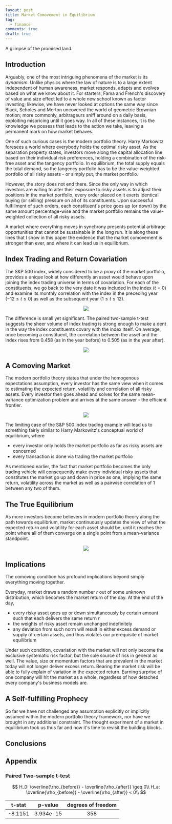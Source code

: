 ```yaml
---
layout: post
title: Market Comovement in Equilibrium
tag:
  - finance
comments: true
draft: true
---
```


A glimpse of the promised land.

## Introduction

Arguably, one of the most intriguing phenomena of the market is its _dynamism_. Unlike physics where the law of nature is to a large extent independent of human awareness, market responds, adapts and evolves based on what we know about it. For starters, Fama and French's discovery of value and size effect led to a whole new school known as factor investing; likewise, we have never looked at options the same way since Black, Scholes and Merton uncovered the world of geometric Brownian motion; more commonly, arbitrageurs sniff around on a daily basis, exploiting mispricing until it goes way. In all of these instances, it is the knowledge we possess that leads to the action we take, leaving a permanent mark on how market behaves.

One of such curious cases is the modern portfolio theory. Harry Markowitz foresees a world where everybody holds the optimal risky asset. As the separation property states, investors move along the capital allocation line based on their individual risk preferences, holding a combination of the risk-free asset and the tangency portfolio. In equilibrium, the total supply equals the total demand, so the tangency portfolio has to be the value-weighted portfolio of all risky assets - or simply put, the market portfolio.

However, the story does not end there. Since the only way in which investors are willing to alter their exposure to risky assets is to adjust their positions in the market portfolio, every order placed on it exerts identical buying (or selling) pressure on all of its constituents. Upon successful fulfillment of such orders, each constituent's price goes up (or down) by the same amount percentage-wise and the market portfolio remains the value-weighted collection of all risky assets.

A market where everything moves in synchrony presents potential arbitrage opportunities that cannot be sustainable in the long run. It is along these lines that I show in this paper the evidence that the market comovement is stronger than ever, and where it can lead us in equilibrium.

## Index Trading and Return Covariation

The S&P 500 index, widely considered to be a proxy of the market portfolio, provides a unique look at how differently an asset would behave upon joining the index trading universe in terms of covariation. For each of the constituents, we go back to the very date it was included in the index ($t = 0$) and examine its monthly correlation with the index in the preceding year ($-12 \leq t \leq 0$) as well as the subsequent year ($1 \leq t \leq 12$).

<div align="center">
  <img src="https://shawenyao.github.io/ETF-vs-rho/output/event_study1_monthly_rho.svg" />
</div>

The difference is small yet significant. The paired two-sample t-test suggests the sheer volume of index trading is strong enough to make a dent in the way the index constituents covary with the index itself. On average, once becoming a constituent, the correlation between the asset and the index rises from 0.458 (as in the year before) to 0.505 (as in the year after).

<div align="center">
  <img src="https://shawenyao.github.io/ETF-vs-rho/output/event_study3_pre_post_distribution.svg" />
</div>

## A Comoving Market

The modern portfolio theory states that under the homogenous expectations assumption, every investor has the same view when it comes to estimating the expected return, volatility and correlation of all risky assets. Every investor then goes ahead and solves for the same mean-variance optimization problem and arrives at the same answer - the efficient frontier.

<div align="center">
  <img src="https://shawenyao.github.io/ETF-vs-rho/output/efficient_frontier1.svg" />
</div>

The limiting case of the S&P 500 index trading example will lead us to something fairly similar to Harry Markowitz's conceptual world of equilibrium, where
* every investor only holds the market portfolio as far as risky assets are concerned
* every transaction is done via trading the market portfolio

As mentioned earlier, the fact that market portfolio becomes the only trading vehicle will consequently make every individual risky assets that constitutes the market go up and down in price as one, implying the same return, volatility across the market as well as a pairwise correlation of 1 between any two of them.

## The True Equilibrium

As more investors become believers in modern portfolio theory along the path towards equilibrium, market continuously updates the view of what the expected return and volatility for each asset should be, until it reaches the point where all of them converge on a single point from a mean-variance standpoint.

<div align="center">
  <img src="https://shawenyao.github.io/ETF-vs-rho/output/efficient_frontier3.svg" />
</div>

## Implications

The comoving condition has profound implications beyond simply everything moving together.

Everyday, market draws a random number $r$ out of some unknown distribution, which becomes the market return of the day. At the end of the day,
* every risky asset goes up or down simultaneously by certain amount such that each delivers the same return $r$
* the weights of risky asset remain unchanged indefinitely
* any deviation from such norm will result in either excess demand or supply of certain assets, and thus violates our prerequisite of market equilibrium

Under such condition, covariation with the market will not only become the exclusive systematic risk factor, but the sole source of risk in general as well. The value, size or momentum factors that are prevalent in the market today will not longer deliver excess return. Bearing the market risk will be able to fully explain of variation in the expected return. Earning surprise of one company will hit the market as a whole, regardless of how detached every company's business models are.



## A Self-fulfilling Prophecy

So far we have not challenged any assumption explicitly or implicitly assumed within the modern portfolio theory framework, nor have we brought in any additional constraint. The thought experiment of a market in equilibrium took us thus far and now it's time to revisit the building blocks.


## Conclusions

## Appendix

### Paired Two-sample t-test

$$
H_0: \overline{\rho_{before}} - \overline{\rho_{after}} \geq 0\\
H_a: \overline{\rho_{before}} - \overline{\rho_{after}} < 0\\
$$

| t-stat | p-value | degrees of freedom |
| :---: |:---: |:---: |
| -8.1151 | 3.934e-15 | 358 |
